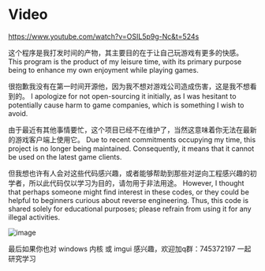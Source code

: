 # Video 
https://www.youtube.com/watch?v=OSIL5p9g-Nc&t=524s

这个程序是我打发时间的产物，其主要目的在于让自己玩游戏有更多的快感。
This program is the product of my leisure time, with its primary purpose being to enhance my own enjoyment while playing games.

很抱歉我没有在第一时间开源他，因为我不想对游戏公司造成伤害，这是我不想看到的。
I apologize for not open-sourcing it initially, as I was hesitant to potentially cause harm to game companies, which is something I wish to avoid.

由于最近有其他事情要忙，这个项目已经不在维护了，当然这意味着你无法在最新的游戏客户端上使用它。
Due to recent commitments occupying my time, this project is no longer being maintained. Consequently, it means that it cannot be used on the latest game clients.

但我想也许有人会对这些代码感兴趣，或者能够帮助到那些对逆向工程感兴趣的初学者，所以此代码仅以学习为目的，请勿用于非法用途。
However, I thought that perhaps someone might find interest in these codes, or they could be helpful to beginners curious about reverse engineering. Thus, this code is shared solely for educational purposes; please refrain from using it for any illegal activities.


![image](https://github.com/LYingSiMon/LyValorant/assets/51651107/9e922570-11dc-4f00-8d8f-49c79672d0fe)


最后如果你也对 windows 内核 或 imgui 感兴趣，欢迎加q群：745372197 一起研究学习
